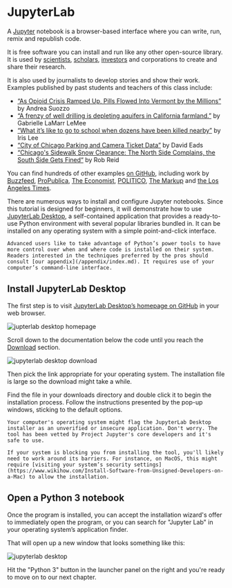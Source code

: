 # JupyterLab

A [Jupyter](http://jupyter.org/) notebook is a browser-based interface where you can write, run, remix and republish code.

It is free software you can install and run like any other open-source library. It is used by [scientists](http://nbviewer.jupyter.org/github/robertodealmeida/notebooks/blob/master/earth_day_data_challenge/Analyzing%20whale%20tracks.ipynb), [scholars](http://nbviewer.jupyter.org/github/nealcaren/workshop_2014/blob/master/notebooks/5_Times_API.ipynb), [investors](https://github.com/rsvp/fecon235/blob/master/nb/fred-debt-pop.ipynb) and corporations to create and share their research.

It is also used by journalists to develop stories and show their work. Examples published by past students and teachers of this class include:

* [“As Opioid Crisis Ramped Up, Pills Flowed Into Vermont by the Millions”](https://github.com/asuozzo/arcos-opioid-analysis-vt) by 
Andrea Suozzo
* [“A frenzy of well drilling is depleting aquifers in California farmland.”](https://github.com/datadesk/groundwater-analysis) by Gabrielle LaMarr LeMee
* [“What it’s like to go to school when dozens have been killed nearby”](https://github.com/datadesk/highschool-homicide-analysis) by Iris Lee
* [“City of Chicago Parking and Camera Ticket Data”](https://github.com/propublica/il-tickets-notebooks) by David Eads
* [“Chicago's Sidewalk Snow Clearance: The North Side Complains, the South Side Gets Fined“](https://github.com/reliablerascal/snow-clearance) by Rob Reid

You can find hundreds of other examples [on GitHub](https://github.com/search?q=language%3A%22Jupyter+Notebook%22&type=Repositories&ref=advsearch&l=Jupyter+Notebook&l=&s=updated&o=desc), including work by [Buzzfeed](https://github.com/BuzzFeedNews/2016-01-tennis-betting-analysis/blob/master/notebooks/tennis-analysis.ipynb), [ProPublica](https://github.com/propublica/compas-analysis/blob/master/Compas%20Analysis.ipynb), [The Economist](https://github.com/theeconomist/big-mac-data/blob/master/Big%20Mac%20data%20generator.ipynb), [POLITICO](https://github.com/The-Politico/politico-2018-district-similarity-maps/blob/master/demographic_similarity.ipynb), [The Markup](https://github.com/the-markup/investigation-isp) and [the Los Angeles Times](https://github.com/datadesk/notebooks).

There are numerous ways to install and configure Jupyter notebooks. Since this tutorial is designed for beginners, it will demonstrate how to use [JupyterLab Desktop](https://github.com/jupyterlab/jupyterlab-desktop), a self-contained application that provides a ready-to-use Python environment with several popular libraries bundled in. It can be installed on any operating system with a simple point-and-click interface.

```{note}
Advanced users like to take advantage of Python’s power tools to have more control over when and where code is installed on their system. Readers interested in the techniques preferred by the pros should consult [our appendix](/appendix/index.md). It requires use of your computer’s command-line interface.
```

## Install JupyterLab Desktop

The first step is to visit [JupyterLab Desktop’s homepage on GitHub](https://github.com/jupyterlab/jupyterlab-desktop#download) in your web browser.

![jupterlab desktop homepage](/_static/jupyterlabdesktop-homepage.png)

Scroll down to the documentation below the code until you reach the [Download](https://github.com/jupyterlab/jupyterlab-desktop#download) section.

![jupyterlab desktop download](/_static/jupyterlabdesktop-download.png)

Then pick the link appropriate for your operating system. The installation file is large so the download might take a while.

Find the file in your downloads directory and double click it to begin the installation process. Follow the instructions presented by the pop-up windows, sticking to the default options. 

```{warning}
Your computer's operating system might flag the JupyterLab Desktop installer as an unverified or insecure application. Don't worry. The tool has been vetted by Project Jupyter's core developers and it's safe to use.

If your system is blocking you from installing the tool, you'll likely need to work around its barriers. For instance, on MacOS, this might require [visiting your system’s security settings](https://www.wikihow.com/Install-Software-from-Unsigned-Developers-on-a-Mac) to allow the installation. 
```

## Open a Python 3 notebook

Once the program is installed, you can accept the installation wizard's offer to immediately open the program, or you can search for "Jupyter Lab" in your operating system’s application finder.

That will open up a new window that looks something like this:

![jupyterlab desktop](/_static/jupyterlabdesktop.png)

Hit the "Python 3" button in the launcher panel on the right and you're ready to move on to our next chapter.
